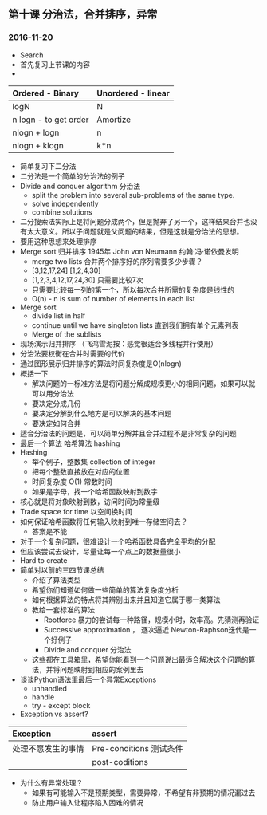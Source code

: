 ## 第十课 分治法，合并排序，异常
### 2016-11-20
* Search 
* 首先复习上节课的内容
* 
|  Ordered - Binary | Unordered - linear |
|:-- |:--- |
| logN | N  |
| n logn - to get order | Amortize |
| nlogn + logn | n |
| nlogn + klogn | k*n |

* 简单复习下二分法
* 二分法是一个简单的分治法的例子
* Divide and conquer algorithm  分治法 
    * split the problem into several sub-problems of the same type.
    * solve independently 
    * combine solutions
* 二分搜索法实际上是将问题分成两个，但是抛弃了另一个，这样结果合并也没有太大意义。所以子问题就是父问题的结果，但是这就是分治法的思想。
* 要用这种思想来处理排序
* Merge sort 归并排序 1945年 John von Neumann 约翰·冯·诺依曼发明
    * merge two lists 合并两个排序好的序列需要多少步骤？
    * [3,12,17,24] [1,2,4,30] 
    * [1,2,3,4,12,17,24,30] 只需要比较7次
    * 只需要比较每一列的第一个，所以每次合并所需的复杂度是线性的
    * O(n) - n is sum of number of elements in each list
* Merge sort 
    * divide list in half
    * continue until we have singleton lists 直到我们拥有单个元素列表
    * Merge of the sublists
* 现场演示归并排序 （飞鸿雪泥按：感觉很适合多线程并行使用）
* 分治法要权衡在合并时需要的代价
* 通过图形展示归并排序的算法时间复杂度是O(nlogn)
* 概括一下
    * 解决问题的一标准方法是将问题分解成规模更小的相同问题，如果可以就可以用分治法
    * 要决定分成几份
    * 要决定分解到什么地方是可以解决的基本问题
    * 要决定如何合并
* 适合分治法的问题是，可以简单分解并且合并过程不是非常复杂的问题
* 最后一个算法 哈希算法 hashing
* Hashing
    * 举个例子，整数集 collection of integer
    * 把每个整数直接放在对应的位置
    * 时间复杂度 O(1) 常数时间
    * 如果是字母，找一个哈希函数映射到数字
* 核心就是将对象映射到数，访问时间为常量级
* Trade space for time 以空间换时间
* 如何保证哈希函数将任何输入映射到唯一存储空间去？
    * 答案是不能
* 对于一个复杂问题，很难设计一个哈希函数具备完全平均的分配
* 但应该尝试去设计，尽量让每一个点上的数据量很小
* Hard to create
* 简单对以前的三四节课总结
    * 介绍了算法类型
    * 希望你们知道如何做一些简单的算法复杂度分析
    * 如何根据算法的特点将其辨别出来并且知道它属于哪一类算法
    * 教给一套标准的算法
        * Rootforce 暴力的尝试每一种路径，规模小时，效率高。先猜测再验证
        * Successive approximation ， 逐次逼近 Newton-Raphson迭代是一个好例子
        * Divide and conquer 分治法
    * 这些都在工具箱里，希望你能看到一个问题说出最适合解决这个问题的算法，并将问题映射到相应的案例里去
* 谈谈Python语法里最后一个异常Exceptions
    * unhandled
    * handle
    * try - except block
* Exception vs assert?

| Exception  |  assert|
|:-- |:--- |
| 处理不愿发生的事情 | Pre-conditions 测试条件|
|  | post-coditions|

* 为什么有异常处理？ 
    * 如果有可能输入不是预期类型，需要异常，不希望有非预期的情况漏过去
    * 防止用户输入让程序陷入困难的情况
